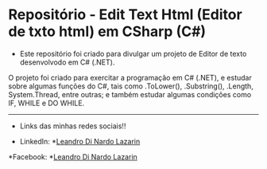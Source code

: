 # Repositório - Edit Text Html (Editor de txto html) em CSharp (C#)

* Este repositório foi criado para divulgar um projeto de Editor de texto desenvolvodo em C# (.NET).

O projeto foi criado para exercitar a programação em C# (.NET), e estudar sobre algumas funções do C#, tais como .ToLower(), .Substring(), .Length, System.Thread, entre outras; e também estudar algumas condições como IF, WHILE e DO WHILE.

*********************************************************************

* Links das minhas redes sociais!!

* LinkedIn: 
*[Leandro Di Nardo Lazarin](https://www.linkedin.com/in/leandro-di-nardo-lazarin-694a59236/)

*Facebook:
*[Leandro Di Nardo Lazarin](https://www.facebook.com/leandro.dinardolazarin)
